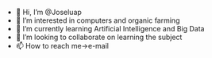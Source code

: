 - 👋 Hi, I’m @Joseluap
- 👀 I’m interested in computers and organic farming
- 🌱 I’m currently learning Artificial Intelligence and Big Data
- 💞️ I’m looking to collaborate on learning the subject
- 📫 How to reach me->e-mail

<!---
Joseluap/Joseluap is a ✨ special ✨ repository because its `README.md` (this file) appears on your GitHub profile.
You can click the Preview link to take a look at your changes.
--->

